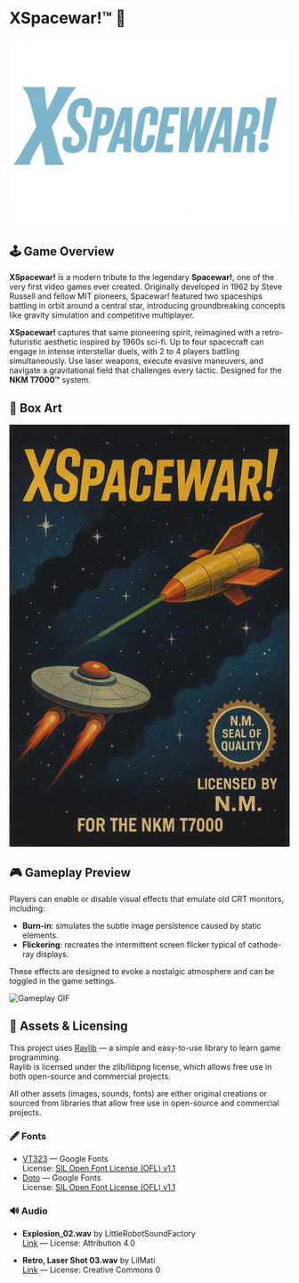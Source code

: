 # XSpacewar!™ 🚀
![Title](assets/logo.png)


## 🕹️ Game Overview
**XSpacewar!** is a modern tribute to the legendary **Spacewar!**, one of the very first video games ever created. Originally developed in 1962 by Steve Russell and fellow MIT pioneers, Spacewar! featured two spaceships battling in orbit around a central star, introducing groundbreaking concepts like gravity simulation and competitive multiplayer.

**XSpacewar!** captures that same pioneering spirit, reimagined with a retro-futuristic aesthetic inspired by 1960s sci-fi. Up to four spacecraft can engage in intense interstellar duels, with 2 to 4 players battling simultaneously. Use laser weapons, execute evasive maneuvers, and navigate a gravitational field that challenges every tactic. Designed for the **NKM T7000™** system.


## 🎨 Box Art
![Box Art](assets/box.png)


## 🎮 Gameplay Preview

Players can enable or disable visual effects that emulate old CRT monitors, including:

- **Burn-in**: simulates the subtle image persistence caused by static elements.
- **Flickering**: recreates the intermittent screen flicker typical of cathode-ray displays.

These effects are designed to evoke a nostalgic atmosphere and can be toggled in the game settings.

![Gameplay GIF](assets/gameplay.gif)  


## 📁 Assets & Licensing

This project uses [Raylib](https://www.raylib.com/) — a simple and easy-to-use library to learn game programming.  
Raylib is licensed under the zlib/libpng license, which allows free use in both open-source and commercial projects.

All other assets (images, sounds, fonts) are either original creations or sourced from libraries that allow free use in open-source and commercial projects.

### 🖋️ Fonts
- [VT323](https://fonts.google.com/specimen/VT323?query=vt323) — Google Fonts  
  License: [SIL Open Font License (OFL) v1.1](https://scripts.sil.org/OFL)  
- [Doto](https://fonts.google.com/specimen/Doto?query=dot) — Google Fonts  
  License: [SIL Open Font License (OFL) v1.1](https://scripts.sil.org/OFL)

### 🔊 Audio
- **Explosion_02.wav** by LittleRobotSoundFactory  
  [Link](https://freesound.org/s/270306/) — License: Attribution 4.0

- **Retro, Laser Shot 03.wav** by LilMati  
  [Link](https://freesound.org/s/414885/) — License: Creative Commons 0